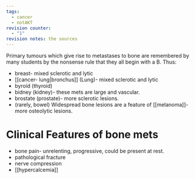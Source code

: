 ```yaml
---
tags:
  - cancer
  - notAKT
revision counter:
  - "1"
revision notes: the sources
---
```

Primary tumours which give rise to metastases to bone are remembered by many students by the nonsense rule that they all begin with a B. Thus:
- breast- mixed sclerotic and lytic
- [[cancer- lung|bronchus]] (Lung)- mixed sclerotic and lytic
- byroid (thyroid)
- bidney (kidney)- these mets are large and vascular. 
- brostate (prostate)- more sclerotic lesions. 
- (rarely, bowel)
Widespread bone lesions are a feature of [[melanoma]]- more osteolytic lesions. 

# Clinical Features of bone mets
- bone pain- unrelenting, progressive, could be present at rest. 
- pathological fracture
- nerve compression
- [[hypercalcemia]] 

